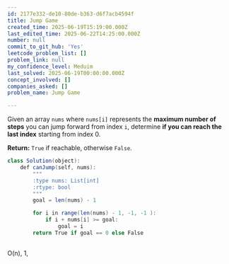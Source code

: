 ```yaml
---
id: 2177e332-de10-80de-b363-d6f7acb4594f
title: Jump Game
created_time: 2025-06-19T15:19:00.000Z
last_edited_time: 2025-06-22T14:25:00.000Z
number: null
commit_to_git_hub: 'Yes'
leetcode_problem_list: []
problem_link: null
my_confidence_level: Meduim
last_solved: 2025-06-19T00:00:00.000Z
concept_involved: []
companies_asked: []
problem_name: Jump Game

---
```


Given an array `nums` where `nums[i]` represents the **maximum number of steps** you can jump forward from index `i`, determine **if you can reach the last index** starting from index 0.

**Return:** `True` if reachable, otherwise `False`.

```java
class Solution(object):
    def canJump(self, nums):
        """
        :type nums: List[int]
        :rtype: bool
        """
        goal = len(nums) - 1

        for i in range(len(nums) - 1, -1, -1 ): 
            if i + nums[i] >= goal: 
                goal = i
        return True if goal == 0 else False
        
```

O(n), 1,
